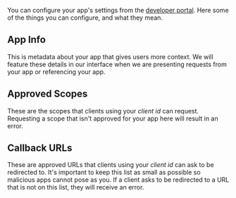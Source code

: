 You can configure your app's settings from the <a href="https://developer.bitski.com" target="_blank">developer portal</a>. Here some of the things you can configure, and what they mean.

## App Info

This is metadata about your app that gives users more context. We will feature these details in our interface when we are presenting requests from your app or referencing your app.

## Approved Scopes

These are the scopes that clients using your *client id* can request. Requesting a scope that isn't approved for your app here will result in an error.

## Callback URLs

These are approved URLs that clients using your *client id* can ask to be redirected to. It's important to keep this list as small as possible so malicious apps cannot pose as you. If a client asks to be redirected to a URL that is not on this list, they will receive an error.
